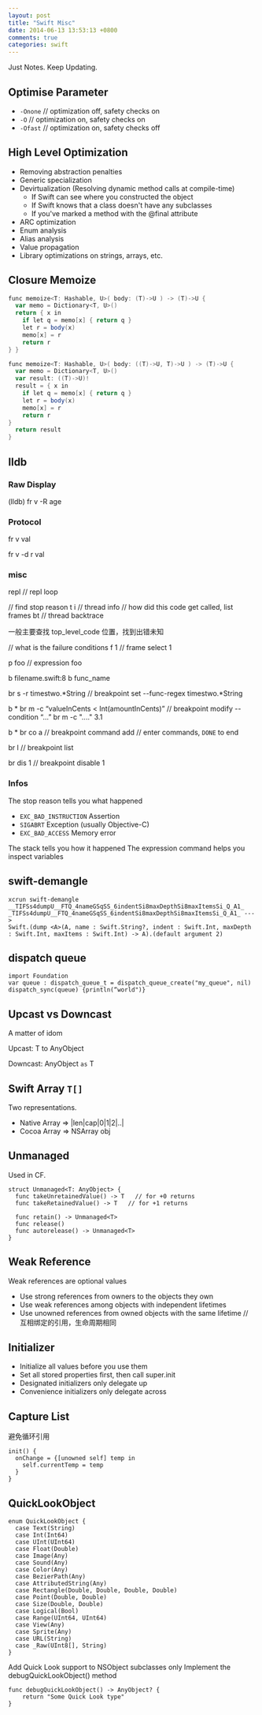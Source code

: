 ```yaml
---
layout: post
title: "Swift Misc"
date: 2014-06-13 13:53:13 +0800
comments: true
categories: swift
---
```


Just Notes. Keep Updating.

## Optimise Parameter

- ``-Onone`` // optimization off, safety checks on
- ``-O`` // optimization on,  safety checks on
- ``-Ofast`` // optimization on,  safety checks off

## High Level Optimization

- Removing abstraction penalties
- Generic specialization
- Devirtualization (Resolving dynamic method calls at compile-time)
  - If Swift can see where you constructed the object
  - If Swift knows that a class doesn't have any subclasses
  - If you've marked a method with the @final attribute
- ARC optimization
- Enum analysis
- Alias analysis
- Value propagation
- Library optimizations on strings, arrays, etc.


## Closure Memoize

```scala
func memoize<T: Hashable, U>( body: (T)->U ) -> (T)->U {
  var memo = Dictionary<T, U>()
  return { x in
    if let q = memo[x] { return q }
    let r = body(x)
    memo[x] = r
    return r
} }

func memoize<T: Hashable, U>( body: ((T)->U, T)->U ) -> (T)->U {
  var memo = Dictionary<T, U>()
  var result: ((T)->U)!
  result = { x in
    if let q = memo[x] { return q }
    let r = body(x)
    memo[x] = r
    return r
}
  return result
}
```


## lldb

### Raw Display

(lldb) fr v -R age

### Protocol

fr v val

fr v -d r val

### misc

repl // repl loop

// find stop reason
t i // thread info
// how did this code get called, list frames
bt // thread backtrace

一般主要查找 top_level_code 位置，找到出错未知

// what is the failure conditions
f 1 // frame select 1

p foo // expression foo

b filename.swift:8
b func_name

br s -r timestwo.*String // breakpoint set --func-regex timestwo.*String

b *
br m -c “valueInCents < Int(amountInCents)”  // breakpoint modify --condition “...”
br m -c "...." 3.1


b *
br co a //  breakpoint command add // enter commands, `DONE` to end


br l // breakpoint list

br dis 1 // breakpoint disable 1

### Infos 

The stop reason tells you what happened

- ``EXC_BAD_INSTRUCTION``  Assertion
- ``SIGABRT`` Exception (usually Objective-C) 
- ``EXC_BAD_ACCESS``  Memory error

The stack tells you how it happened
The expression command helps you inspect variables

## swift-demangle

```
xcrun swift-demangle __TIFSs4dumpU__FTQ_4nameGSqSS_6indentSi8maxDepthSi8maxItemsSi_Q_A1_
_TIFSs4dumpU__FTQ_4nameGSqSS_6indentSi8maxDepthSi8maxItemsSi_Q_A1_ --->
Swift.(dump <A>(A, name : Swift.String?, indent : Swift.Int, maxDepth : Swift.Int, maxItems : Swift.Int) -> A).(default argument 2)
```


## dispatch queue

```
import Foundation
var queue : dispatch_queue_t = dispatch_queue_create("my_queue", nil)
dispatch_sync(queue) {println(“world")}
```

## Upcast vs Downcast

A matter of idom

Upcast: T to AnyObject

Downcast: AnyObject ``as`` T

## Swift Array ``T[]``

Two representations.

- Native Array => |len|cap|0|1|2|..|
- Cocoa Array => NSArray obj

## Unmanaged

Used in CF.

```
struct Unmanaged<T: AnyObject> { 
  func takeUnretainedValue() -> T   // for +0 returns
  func takeRetainedValue() -> T   // for +1 returns 

  func retain() -> Unmanaged<T> 
  func release() 
  func autorelease() -> Unmanaged<T>
} 
```

## Weak Reference

Weak references are optional values

- Use strong references from owners to the objects they own
- Use weak references among objects with independent lifetimes
- Use unowned references from owned objects with the same lifetime //  互相绑定的引用，生命周期相同

## Initializer

- Initialize all values before you use them
- Set all stored properties first, then call super.init
- Designated initializers only delegate up
- Convenience initializers only delegate across

## Capture List

避免循环引用

```
init() {
  onChange = {[unowned self] temp in
    self.currentTemp = temp
  }
}
```

## QuickLookObject

```
enum QuickLookObject {
  case Text(String)
  case Int(Int64)
  case UInt(UInt64)
  case Float(Double)
  case Image(Any)
  case Sound(Any)
  case Color(Any)
  case BezierPath(Any)
  case AttributedString(Any)
  case Rectangle(Double, Double, Double, Double)
  case Point(Double, Double)
  case Size(Double, Double)
  case Logical(Bool)
  case Range(UInt64, UInt64)
  case View(Any)
  case Sprite(Any)
  case URL(String)
  case _Raw(UInt8[], String)
}
```

Add Quick Look support to NSObject subclasses only
Implement the debugQuickLookObject() method
```
func debugQuickLookObject() -> AnyObject? {
    return "Some Quick Look type"
}
```
